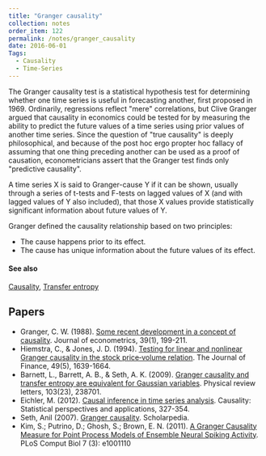 ```yaml
---
title: "Granger causality"
collection: notes
order_item: 122
permalink: /notes/granger_causality
date: 2016-06-01
Tags:
  - Causality
  - Time-Series
---
```


The Granger causality test is a statistical hypothesis test for determining whether one time series is useful in forecasting another, first proposed in 1969. Ordinarily, regressions reflect "mere" correlations, but Clive Granger argued that causality in economics could be tested for by measuring the ability to predict the future values of a time series using prior values of another time series. Since the question of "true causality" is deeply philosophical, and because of the post hoc ergo propter hoc fallacy of assuming that one thing preceding another can be used as a proof of causation, econometricians assert that the Granger test finds only "predictive causality".

A time series X is said to Granger-cause Y if it can be shown, usually through a series of t-tests and F-tests on lagged values of X (and with lagged values of Y also included), that those X values provide statistically significant information about future values of Y.

Granger defined the causality relationship based on two principles:
* The cause happens prior to its effect.
* The cause has unique information about the future values of its effect.


#### See also
[Causality](/notes/causality), [Transfer entropy](/notes/transfer_entropy)




## Papers
* Granger, C. W. (1988). [Some recent development in a concept of causality](). Journal of econometrics, 39(1), 199-211.
* Hiemstra, C., & Jones, J. D. (1994). [Testing for linear and nonlinear Granger causality in the stock price‐volume relation](http://www.volume.technicalanalysis.org.uk/HiJo94.pdf). The Journal of Finance, 49(5), 1639-1664.
* Barnett, L., Barrett, A. B., & Seth, A. K. (2009). [Granger causality and transfer entropy are equivalent for Gaussian variables](http://arxiv.org/pdf/0910.4514). Physical review letters, 103(23), 238701.
* Eichler, M. (2012). [Causal inference in time series analysis](http://researchers-sbe.unimaas.nl/michaeleichler/wp-content/uploads/sites/31/2014/02/causalstatistics.pdf). Causality: Statistical perspectives and applications, 327-354.
* Seth, Anil (2007). [Granger causality](http://www.scholarpedia.org/article/Granger_causality). Scholarpedia.
* Kim, S.; Putrino, D.; Ghosh, S.; Brown, E. N. (2011). [A Granger Causality Measure for Point Process Models of Ensemble Neural Spiking Activity](https://dx.doi.org/10.1371%2Fjournal.pcbi.1001110). PLoS Comput Biol 7 (3): e1001110




